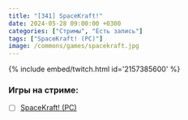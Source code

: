 ```yaml
---
title: "[341] SpaceKraft!"
date: 2024-05-28 09:00:00 +0300
categories: ["Стримы", "Есть запись"]
tags: ["SpaceKraft! (PC)"]
image: /commons/games/spacekraft.jpg
---
```


{% include embed/twitch.html id='2157385600' %}

### Игры на стриме:
+ [ ] [SpaceKraft! (PC)](/tags/spacekraft-pc)

